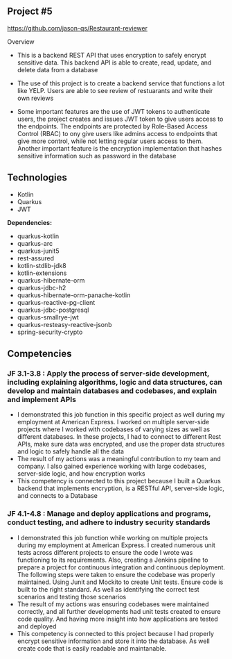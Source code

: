  ## Project #5

https://github.com/jason-qs/Restaurant-reviewer

 Overview
 - This is a backend REST API that uses encryption to safely encrypt sensitive data. This backend API is able to create, read, update, and delete data from a database

 - The use of this project is to create a backend service that functions a lot like YELP. Users are able to see review of restuarants and write their own reviews

 - Some important features are the use of JWT tokens to authenticate users, the project creates and issues JWT token to give users access to the endpoints. The endpoints are protected by Role-Based Access Control (RBAC) to ony give users like admins access to endpoints that give more control, while not letting regular users access to them. Another important feature is the encryption implementation that hashes sensitive information such as password in the database

 ## Technologies
- Kotlin
- Quarkus
- JWT

**Dependencies:**
- quarkus-kotlin
- quarkus-arc
- quarkus-junit5
- rest-assured
- kotlin-stdlib-jdk8
- kotlin-extensions
- quarkus-hibernate-orm
- quarkus-jdbc-h2
- quarkus-hibernate-orm-panache-kotlin
- quarkus-reactive-pg-client
- quarkus-jdbc-postgresql
- quarkus-smallrye-jwt
- quarkus-resteasy-reactive-jsonb
- spring-security-crypto

## Competencies
### JF 3.1-3.8 : Apply the process of server-side development, including explaining algorithms, logic and data structures, can develop and maintain databases and codebases, and explain and implement APIs

- I demonstrated this job function in this specific project as well during my employment at American Express. I worked on multiple server-side projects where I worked with codebases of varying sizes as well as different databases. In these projects, I had to connect to different Rest APIs, make sure data was encrypted, and use the proper data structures and logic to safely handle all the data
- The result of my actions was a meaningful contribution to my team and company. I also gained experience working with large codebases, server-side logic, and how encryption works
- This competency is connected to this project because I built a Quarkus backend that implements encryption, is a RESTful API, server-side logic, and connects to a Database

### JF 4.1-4.8 : Manage and deploy applications and programs, conduct testing, and adhere to industry security standards

- I demonstrated this job function while working on multiple projects during my employment at American Express. I created numerous unit tests across different projects to ensure the code I wrote was functioning to its requirements. Also, creating a Jenkins pipeline to prepare a project for continuous integration and continuous deployment. The following steps were taken to ensure the codebase was properly maintained. Using Junit and Mockito to create Unit tests. Ensure code is built to the right standard. As well as identifying the correct test scenarios and testing those scenarios
- The result of my actions was ensuring codebases were maintained correctly, and all further developments had unit tests created to ensure code quality. And having more insight into how applications are tested and deployed
- This competency is connected to this project because I had properly encrypt sensitive information and store it into the database. As well create code that is easily readable and maintanable.